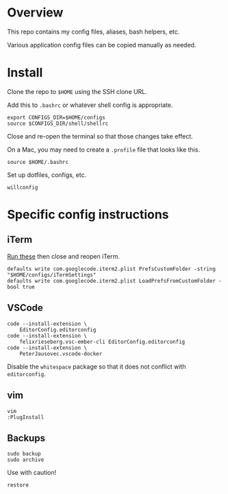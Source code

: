 # Overview

This repo contains my config files, aliases, bash helpers, etc.

Various application config files can be copied manually as needed.

# Install

Clone the repo to `$HOME` using the SSH clone URL.

Add this to `.bashrc` or whatever shell config is appropriate.

```
export CONFIGS_DIR=$HOME/configs
source $CONFIGS_DIR/shell/shellrc
```

Close and re-open the terminal so that those changes take effect.

On a Mac, you may need to create a `.profile` file that looks like this.

```
source $HOME/.bashrc
```

Set up dotfiles, configs, etc.

```
willconfig
```

# Specific config instructions

## iTerm

[Run these](http://stratus3d.com/blog/2015/02/28/sync-iterm2-profile-with-dotfiles-repository/) then close and reopen iTerm.

```
defaults write com.googlecode.iterm2.plist PrefsCustomFolder -string "$HOME/configs/iTermSettings"
defaults write com.googlecode.iterm2.plist LoadPrefsFromCustomFolder -bool true
```

## VSCode

```
code --install-extension \
	EditorConfig.editorconfig
code --install-extension \
	felixrieseberg.vsc-ember-cli EditorConfig.editorconfig
code --install-extension \
	PeterJausovec.vscode-docker
```

Disable the `whitespace` package so that it does not conflict with `editorconfig`.

## vim

```
vim
:PlugInstall
```

## Backups

```
sudo backup
sudo archive
```

Use with caution!

```
restore
```